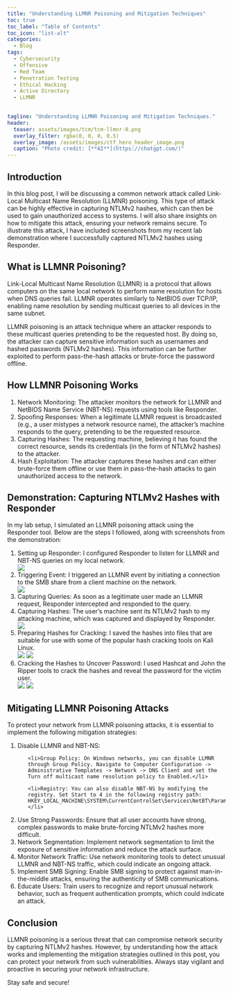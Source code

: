 ```yaml
---
title: "Understanding LLMNR Poisoning and Mitigation Techniques"
toc: true
toc_label: "Table of Contents"
toc_icon: "list-alt"
categories:
  - Blog
tags:
  - Cybersecurity
  - Offensive
  - Red Team
  - Penetration Testing
  - Ethical Hacking
  - Active Directory
  - LLMNR

 
tagline: "Understanding LLMNR Poisoning and Mitigation Techniques."
header:
  teaser: assets/images/tcm/tcm-llmnr-0.png
  overlay_filter: rgba(0, 0, 0, 0.5)
  overlay_image: /assets/images/ctf_hero_header_image.png
  caption: "Photo credit: [**AI**](https://chatgpt.com/)"
---
```



## Introduction
In this blog post, I will be discussing a common network attack called Link-Local Multicast Name Resolution (LLMNR) poisoning. This type of attack can be highly effective in capturing NTLMv2 hashes, which can then be used to gain unauthorized access to systems. I will also share insights on how to mitigate this attack, ensuring your network remains secure. To illustrate this attack, I have included screenshots from my recent lab demonstration where I successfully captured NTLMv2 hashes using Responder.

## What is LLMNR Poisoning?
Link-Local Multicast Name Resolution (LLMNR) is a protocol that allows computers on the same local network to perform name resolution for hosts when DNS queries fail. LLMNR operates similarly to NetBIOS over TCP/IP, enabling name resolution by sending multicast queries to all devices in the same subnet.

LLMNR poisoning is an attack technique where an attacker responds to these multicast queries pretending to be the requested host. By doing so, the attacker can capture sensitive information such as usernames and hashed passwords (NTLMv2 hashes). This information can be further exploited to perform pass-the-hash attacks or brute-force the password offline.

## How LLMNR Poisoning Works
<ol>
<li> Network Monitoring: The attacker monitors the network for LLMNR and NetBIOS Name Service (NBT-NS) requests using tools like Responder.</li>
<li>Spoofing Responses: When a legitimate LLMNR request is broadcasted (e.g., a user mistypes a network resource name), the attacker’s machine responds to the query, pretending to be the requested resource.</li>
<li>Capturing Hashes: The requesting machine, believing it has found the correct resource, sends its credentials (in the form of NTLMv2 hashes) to the attacker.</li>
<li>Hash Exploitation: The attacker captures these hashes and can either brute-force them offline or use them in pass-the-hash attacks to gain unauthorized access to the network.</li>
</ol>

## Demonstration: Capturing NTLMv2 Hashes with Responder
In my lab setup, I simulated an LLMNR poisoning attack using the Responder tool. Below are the steps I followed, along with screenshots from the demonstration:
<ol>
<li>Setting up Responder: I configured Responder to listen for LLMNR and NBT-NS queries on my local network.</li>
<img src="/assets/images/tcm-academy/llmnr-capture-ntlmv2hash-1.png">

<li>Triggering Event: I triggered an LLMNR event by initiating a connection to the SMB share from a client machine on the network. </li>

<img src="/assets/images/tcm-academy/llmnr-capture-ntlmv2hash-3.png">

<li>Capturing Queries: As soon as a legitimate user made an LLMNR request, Responder intercepted and responded to the query.</li>


<li>Capturing Hashes: The user’s machine sent its NTLMv2 hash to my attacking machine, which was captured and displayed by Responder.</li>

<img src="/assets/images/tcm-academy/llmnr-capture-ntlmv2hash-4.png">

<li> Preparing Hashes for Cracking:  I saved the hashes into files that are suitable for use with some of the popular hash cracking tools on Kali Linux. 
</li>
<img src="/assets/images/tcm-academy/llmnr-capture-ntlmv2hash-5.png">
<img src="/assets/images/tcm-academy/llmnr-capture-ntlmv2hash-6.png">

<li> Cracking the Hashes to Uncover Password:  I used Hashcat and John the Ripper tools to crack the hashes and reveal the password for the victim user. 
</li>
<img src="/assets/images/tcm-academy/llmnr-capture-ntlmv2hash-5.png">
<img src="/assets/images/tcm-academy/llmnr-capture-ntlmv2hash-6.png">
</ol>


## Mitigating LLMNR Poisoning Attacks

To protect your network from LLMNR poisoning attacks, it is essential to implement the following mitigation strategies:
<ol>
<li>Disable LLMNR and NBT-NS:</li>
<ul>

    <li>Group Policy: On Windows networks, you can disable LLMNR through Group Policy. Navigate to Computer Configuration -> Administrative Templates -> Network -> DNS Client and set the Turn off multicast name resolution policy to Enabled.</li>

    <li>Registry: You can also disable NBT-NS by modifying the registry. Set Start to 4 in the following registry path: HKEY_LOCAL_MACHINE\SYSTEM\CurrentControlSet\Services\NetBT\Parameters\Interfaces.</li>
</ul>
<li> Use Strong Passwords: Ensure that all user accounts have strong, complex passwords to make brute-forcing NTLMv2 hashes more difficult.</li>

<li> Network Segmentation: Implement network segmentation to limit the exposure of sensitive information and reduce the attack surface.</li>

<li>Monitor Network Traffic: Use network monitoring tools to detect unusual LLMNR and NBT-NS traffic, which could indicate an ongoing attack.</li>

<li>Implement SMB Signing: Enable SMB signing to protect against man-in-the-middle attacks, ensuring the authenticity of SMB communications.</li>

<li>Educate Users: Train users to recognize and report unusual network behavior, such as frequent authentication prompts, which could indicate an attack.</li>

</ol>

## Conclusion
LLMNR poisoning is a serious threat that can compromise network security by capturing NTLMv2 hashes. However, by understanding how the attack works and implementing the mitigation strategies outlined in this post, you can protect your network from such vulnerabilities. Always stay vigilant and proactive in securing your network infrastructure.

Stay safe and secure!